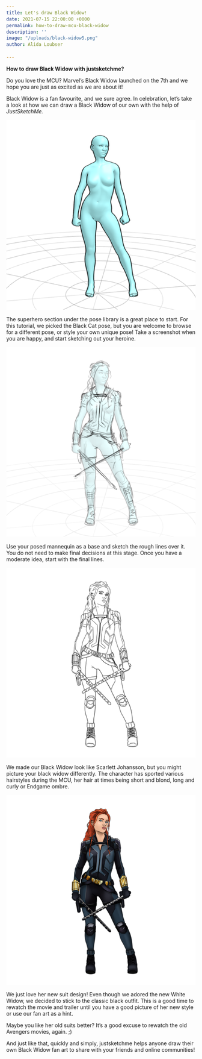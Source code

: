 ```yaml
---
title: Let's draw Black Widow!
date: 2021-07-15 22:00:00 +0000
permalink: how-to-draw-mcu-black-widow
description: ''
image: "/uploads/black-widow5.png"
author: Alida Loubser

---
```

**How to draw Black Widow with justsketchme?**

Do you love the MCU? Marvel’s Black Widow launched on the 7th and we hope you are just as excited as we are about it!

Black Widow is a fan favourite, and we sure agree. In celebration, let’s take a look at how we can draw a Black Widow of our own with the help of _JustSketchMe._

_![](/uploads/black-widow1.png)_

The superhero section under the pose library is a great place to start. For this tutorial, we picked the Black Cat pose, but you are welcome to browse for a different pose, or style your own unique pose! Take a screenshot when you are happy, and start sketching out your heroine.

_![](/uploads/black-widow2.png)_

Use your posed mannequin as a base and sketch the rough lines over it. You do not need to make final decisions at this stage. Once you have a moderate idea, start with the final lines.

_![](/uploads/black-widow3.png)_

We made our Black Widow look like Scarlett Johansson, but you might picture your black widow differently. The character has sported various hairstyles during the MCU, her hair at times being short and blond, long and curly or Endgame ombre.

_![](/uploads/black-widow4.png)_

We just love her new suit design! Even though we adored the new White Widow, we decided to stick to the classic black outfit. This is a good time to rewatch the movie and trailer until you have a good picture of her new style or use our fan art as a hint.

Maybe you like her old suits better? It’s a good excuse to rewatch the old Avengers movies, again. ;)

And just like that, quickly and simply, justsketchme helps anyone draw their own Black Widow fan art to share with your friends and online communities!